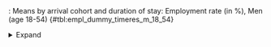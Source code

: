 <div class="tabledetails">

|     |
| --- |
: Means by arrival cohort and duration of stay: Employment rate (in %), Men (age 18-54) {#tbl:empl_dummy_timeres_m_18_54}

<details>
<summary>
Expand
</summary>
<div class="tabwrap">
<table class="scientific medleftstub">
<tr> <td style='text-align: left'></td><td colspan=7 style='text-align:center'><strong>Arrival cohort</strong></td></tr>
<tr> <td style='text-align: left'></td> <td style='text-align: right'><strong>German</strong></td> <td style='text-align: right'><strong>1964-73</strong></td> <td style='text-align: right'><strong>1974-83</strong></td> <td style='text-align: right'><strong>1984-93</strong></td> <td style='text-align: right'><strong>1994-03</strong></td> <td style='text-align: right'><strong>2004-10</strong></td> <td style='text-align: right'><strong>Total</strong></td></tr>
<tr> <td style='text-align: left'></td> <td style='text-align: right'>Mean</td> <td style='text-align: right'>Mean</td> <td style='text-align: right'>Mean</td> <td style='text-align: right'>Mean</td> <td style='text-align: right'>Mean</td> <td style='text-align: right'>Mean</td> <td style='text-align: right'>Mean</td></tr>
<tr> <td style='text-align: left'>1</td> <td style='text-align: right'>51.99</td> <td style='text-align: right'></td> <td style='text-align: right'></td> <td style='text-align: right'>51.85</td> <td style='text-align: right'>51.98</td> <td style='text-align: right'>63.27</td> <td style='text-align: right'>54.77</td></tr>
<tr> <td style='text-align: left'>2</td> <td style='text-align: right'>64.61</td> <td style='text-align: right'></td> <td style='text-align: right'>74.46</td> <td style='text-align: right'>62.80</td> <td style='text-align: right'>57.87</td> <td style='text-align: right'>69.92</td> <td style='text-align: right'>65.93</td></tr>
<tr> <td style='text-align: left'>3</td> <td style='text-align: right'>70.10</td> <td style='text-align: right'></td> <td style='text-align: right'>73.88</td> <td style='text-align: right'>63.02</td> <td style='text-align: right'>63.40</td> <td style='text-align: right'>74.82</td> <td style='text-align: right'>69.04</td></tr>
<tr> <td style='text-align: left'>4</td> <td style='text-align: right'>76.03</td> <td style='text-align: right'></td> <td style='text-align: right'>75.80</td> <td style='text-align: right'>65.72</td> <td style='text-align: right'>66.69</td> <td style='text-align: right'>78.41</td> <td style='text-align: right'>72.53</td></tr>
<tr> <td style='text-align: left'>5</td> <td style='text-align: right'>79.48</td> <td style='text-align: right'></td> <td style='text-align: right'>74.73</td> <td style='text-align: right'>68.13</td> <td style='text-align: right'>71.03</td> <td style='text-align: right'>79.00</td> <td style='text-align: right'>74.47</td></tr>
<tr> <td style='text-align: left'>6</td> <td style='text-align: right'>81.33</td> <td style='text-align: right'></td> <td style='text-align: right'>78.76</td> <td style='text-align: right'>70.98</td> <td style='text-align: right'>72.04</td> <td style='text-align: right'></td> <td style='text-align: right'>75.78</td></tr>
<tr> <td style='text-align: left'>7</td> <td style='text-align: right'>81.39</td> <td style='text-align: right'></td> <td style='text-align: right'>79.71</td> <td style='text-align: right'>75.06</td> <td style='text-align: right'>73.54</td> <td style='text-align: right'></td> <td style='text-align: right'>77.43</td></tr>
<tr> <td style='text-align: left'>8</td> <td style='text-align: right'>83.87</td> <td style='text-align: right'></td> <td style='text-align: right'>82.40</td> <td style='text-align: right'>76.56</td> <td style='text-align: right'>75.10</td> <td style='text-align: right'></td> <td style='text-align: right'>79.48</td></tr>
<tr> <td style='text-align: left'>9</td> <td style='text-align: right'>85.53</td> <td style='text-align: right'></td> <td style='text-align: right'>83.58</td> <td style='text-align: right'>76.87</td> <td style='text-align: right'>76.20</td> <td style='text-align: right'></td> <td style='text-align: right'>80.54</td></tr>
<tr> <td style='text-align: left'>10</td> <td style='text-align: right'>84.96</td> <td style='text-align: right'></td> <td style='text-align: right'>84.68</td> <td style='text-align: right'>78.70</td> <td style='text-align: right'>78.06</td> <td style='text-align: right'></td> <td style='text-align: right'>81.60</td></tr>
<tr> <td style='text-align: left'>11</td> <td style='text-align: right'>85.05</td> <td style='text-align: right'></td> <td style='text-align: right'>84.42</td> <td style='text-align: right'>79.05</td> <td style='text-align: right'>80.04</td> <td style='text-align: right'></td> <td style='text-align: right'>82.14</td></tr>
<tr> <td style='text-align: left'>12</td> <td style='text-align: right'>85.99</td> <td style='text-align: right'>92.00</td> <td style='text-align: right'>86.08</td> <td style='text-align: right'>78.73</td> <td style='text-align: right'>81.32</td> <td style='text-align: right'></td> <td style='text-align: right'>84.82</td></tr>
<tr> <td style='text-align: left'>13</td> <td style='text-align: right'>86.26</td> <td style='text-align: right'>92.32</td> <td style='text-align: right'>82.54</td> <td style='text-align: right'>78.34</td> <td style='text-align: right'></td> <td style='text-align: right'></td> <td style='text-align: right'>84.87</td></tr>
<tr> <td style='text-align: left'>14</td> <td style='text-align: right'>87.42</td> <td style='text-align: right'>91.29</td> <td style='text-align: right'>84.32</td> <td style='text-align: right'>78.75</td> <td style='text-align: right'></td> <td style='text-align: right'></td> <td style='text-align: right'>85.45</td></tr>
<tr> <td style='text-align: left'>15</td> <td style='text-align: right'>86.53</td> <td style='text-align: right'>91.77</td> <td style='text-align: right'>84.88</td> <td style='text-align: right'>78.41</td> <td style='text-align: right'></td> <td style='text-align: right'></td> <td style='text-align: right'>85.40</td></tr>
<tr> <td style='text-align: left'>16</td> <td style='text-align: right'>87.85</td> <td style='text-align: right'>90.51</td> <td style='text-align: right'>82.03</td> <td style='text-align: right'>77.94</td> <td style='text-align: right'></td> <td style='text-align: right'></td> <td style='text-align: right'>84.58</td></tr>
<tr> <td style='text-align: left'>17</td> <td style='text-align: right'>87.51</td> <td style='text-align: right'>90.73</td> <td style='text-align: right'>83.04</td> <td style='text-align: right'>79.94</td> <td style='text-align: right'></td> <td style='text-align: right'></td> <td style='text-align: right'>85.31</td></tr>
<tr> <td style='text-align: left'>18</td> <td style='text-align: right'>86.57</td> <td style='text-align: right'>90.42</td> <td style='text-align: right'>82.89</td> <td style='text-align: right'>79.93</td> <td style='text-align: right'></td> <td style='text-align: right'></td> <td style='text-align: right'>84.95</td></tr>
<tr> <td style='text-align: left'>19</td> <td style='text-align: right'>87.40</td> <td style='text-align: right'>88.37</td> <td style='text-align: right'>82.09</td> <td style='text-align: right'>79.66</td> <td style='text-align: right'></td> <td style='text-align: right'></td> <td style='text-align: right'>84.38</td></tr>
<tr> <td style='text-align: left'>20</td> <td style='text-align: right'>87.05</td> <td style='text-align: right'>90.07</td> <td style='text-align: right'>80.85</td> <td style='text-align: right'>76.99</td> <td style='text-align: right'></td> <td style='text-align: right'></td> <td style='text-align: right'>83.74</td></tr>
<tr> <td style='text-align: left'>21</td> <td style='text-align: right'>86.93</td> <td style='text-align: right'>89.20</td> <td style='text-align: right'>79.79</td> <td style='text-align: right'>80.66</td> <td style='text-align: right'></td> <td style='text-align: right'></td> <td style='text-align: right'>84.14</td></tr>
<tr> <td style='text-align: left'>22</td> <td style='text-align: right'>88.01</td> <td style='text-align: right'>84.94</td> <td style='text-align: right'>81.08</td> <td style='text-align: right'>80.60</td> <td style='text-align: right'></td> <td style='text-align: right'></td> <td style='text-align: right'>83.66</td></tr>
<tr> <td style='text-align: left'>23</td> <td style='text-align: right'>86.32</td> <td style='text-align: right'>82.06</td> <td style='text-align: right'>83.65</td> <td style='text-align: right'></td> <td style='text-align: right'></td> <td style='text-align: right'></td> <td style='text-align: right'>84.01</td></tr>
<tr> <td style='text-align: left'>24</td> <td style='text-align: right'>87.05</td> <td style='text-align: right'>82.24</td> <td style='text-align: right'>81.79</td> <td style='text-align: right'></td> <td style='text-align: right'></td> <td style='text-align: right'></td> <td style='text-align: right'>83.69</td></tr>
<tr> <td style='text-align: left'>25</td> <td style='text-align: right'>85.85</td> <td style='text-align: right'>80.16</td> <td style='text-align: right'>78.55</td> <td style='text-align: right'></td> <td style='text-align: right'></td> <td style='text-align: right'></td> <td style='text-align: right'>81.52</td></tr>
<tr> <td style='text-align: left'>26</td> <td style='text-align: right'>86.03</td> <td style='text-align: right'>75.69</td> <td style='text-align: right'>80.56</td> <td style='text-align: right'></td> <td style='text-align: right'></td> <td style='text-align: right'></td> <td style='text-align: right'>80.76</td></tr>
<tr> <td style='text-align: left'>27</td> <td style='text-align: right'>84.72</td> <td style='text-align: right'>76.02</td> <td style='text-align: right'>80.58</td> <td style='text-align: right'></td> <td style='text-align: right'></td> <td style='text-align: right'></td> <td style='text-align: right'>80.44</td></tr>
<tr> <td style='text-align: left'>28</td> <td style='text-align: right'>82.10</td> <td style='text-align: right'>77.32</td> <td style='text-align: right'>74.84</td> <td style='text-align: right'></td> <td style='text-align: right'></td> <td style='text-align: right'></td> <td style='text-align: right'>78.09</td></tr>
<tr> <td style='text-align: left'>29</td> <td style='text-align: right'>81.97</td> <td style='text-align: right'>78.87</td> <td style='text-align: right'>74.62</td> <td style='text-align: right'></td> <td style='text-align: right'></td> <td style='text-align: right'></td> <td style='text-align: right'>78.49</td></tr>
<tr> <td style='text-align: left'>30</td> <td style='text-align: right'>86.70</td> <td style='text-align: right'>78.14</td> <td style='text-align: right'>69.01</td> <td style='text-align: right'></td> <td style='text-align: right'></td> <td style='text-align: right'></td> <td style='text-align: right'>77.95</td></tr>
<tr> <td style='text-align: left'>Total</td> <td style='text-align: right'>82.75</td> <td style='text-align: right'>85.38</td> <td style='text-align: right'>80.19</td> <td style='text-align: right'>74.49</td> <td style='text-align: right'>70.61</td> <td style='text-align: right'>73.08</td> <td style='text-align: right'>79.33</td></tr>
</table>
</div>
</details>
</div>
